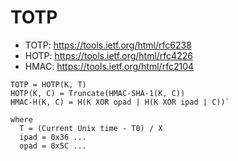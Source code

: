 # TOTP

- TOTP: https://tools.ietf.org/html/rfc6238
- HOTP: https://tools.ietf.org/html/rfc4226
- HMAC: https://tools.ietf.org/html/rfc2104

```
TOTP = HOTP(K, T)
HOTP(K, C) = Truncate(HMAC-SHA-1(K, C))
HMAC-H(K, C) = H(K XOR opad | H(K XOR ipad | C))`

where
  T = (Current Unix time - T0) / X
  ipad = 0x36 ...
  opad = 0x5C ...
```

